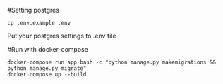 #Setting postgres
```
cp .env.example .env
```
Put your postgres settings to .env file


#Run with docker-compose
```
docker-compose run app bash -c "python manage.py makemigrations && python manage.py migrate"
docker-compose up --build
```
